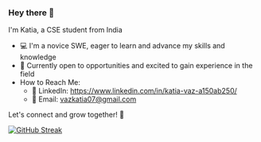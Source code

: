 ### Hey there :wave:

I'm Katia, a CSE student from India

- 💻 I'm a novice SWE, eager to learn and advance my skills and knowledge
- 🌟 Currently open to opportunities and excited to gain experience in the field
- How to Reach Me:
	- 📎 LinkedIn: https://www.linkedin.com/in/katia-vaz-a150ab250/
	- 📧 Email: vazkatia07@gmail.com
   
Let's connect and grow together! 🚀

[![GitHub Streak](https://streak-stats.demolab.com?user=Katia-Emilia&theme=tokyonight-duo&date_format=j%20M%5B%20Y%5D)](https://git.io/streak-stats)


